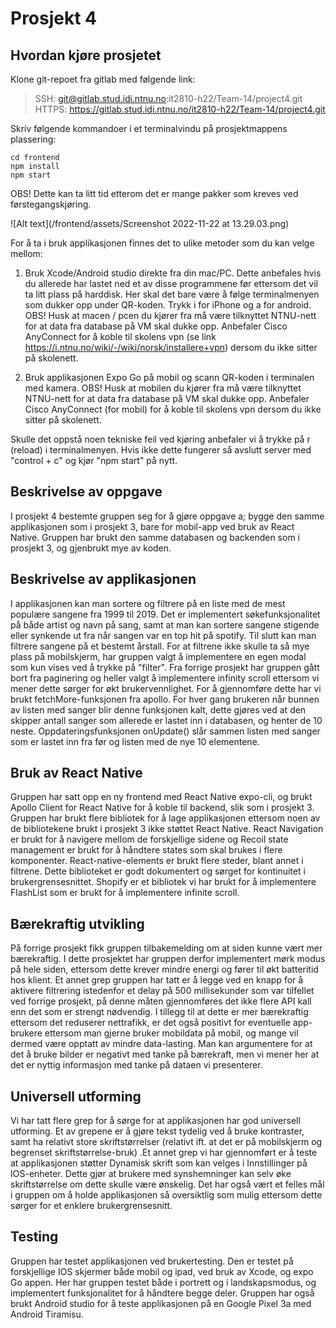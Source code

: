 # Prosjekt 4



## Hvordan kjøre prosjetet

Klone git-repoet fra gitlab med følgende link:
> SSH:      git@gitlab.stud.idi.ntnu.no:it2810-h22/Team-14/project4.git
> HTTPS:    https://gitlab.stud.idi.ntnu.no/it2810-h22/Team-14/project4.git

Skriv følgende kommandoer i et terminalvindu på prosjektmappens plassering:

```
cd frontend
npm install
npm start
```
OBS! Dette kan ta litt tid etterom det er mange pakker som kreves ved førstegangskjøring.

![Alt text](/frontend/assets/Screenshot 2022-11-22 at 13.29.03.png)

For å ta i bruk applikasjonen finnes det to ulike metoder som du kan velge mellom:

1. Bruk Xcode/Android studio direkte fra din mac/PC. Dette anbefales hvis du allerede har lastet ned et av disse programmene før ettersom det vil ta litt plass på harddisk. Her skal det bare være å følge terminalmenyen som dukker opp under QR-koden. Trykk i for iPhone og a for android. OBS! Husk at macen / pcen du kjører fra må være tilknyttet NTNU-nett for at data fra database på VM skal dukke opp. Anbefaler Cisco AnyConnect for å koble til skolens vpn (se link https://i.ntnu.no/wiki/-/wiki/norsk/installere+vpn) dersom du ikke sitter på skolenett.

2. Bruk applikasjonen Expo Go på mobil og scann QR-koden i terminalen med kamera. 
OBS! Husk at mobilen du kjører fra må være tilknyttet NTNU-nett for at data fra database på VM skal dukke opp. Anbefaler Cisco AnyConnect (for mobil) for å koble til skolens vpn dersom du ikke sitter på skolenett.

Skulle det oppstå noen tekniske feil ved kjøring anbefaler vi å trykke på r (reload) i terminalmenyen. Hvis ikke dette fungerer så avslutt server med "control + c" og kjør "npm start" på nytt.

## Beskrivelse av oppgave

I prosjekt 4 bestemte gruppen seg for å gjøre oppgave a; bygge den samme applikasjonen som i prosjekt 3, bare for mobil-app ved bruk av React Native. Gruppen har brukt den samme databasen og backenden som i prosjekt 3, og gjenbrukt mye av koden. 

## Beskrivelse av applikasjonen

I applikasjonen kan man sortere og filtrere på en liste med de mest populære sangene fra 1999 til 2019. Det er implementert søkefunksjonalitet på både artist og navn på sang, samt at man kan sortere sangene stigende eller synkende ut fra når sangen var en top hit på spotify. Til slutt kan man filtrere sangene på et bestemt årstall. For at filtrene ikke skulle ta så mye plass på mobilskjerm, har gruppen valgt å implementere en egen modal som kun vises ved å trykke på "filter". Fra forrige prosjekt har gruppen gått bort fra paginering og heller valgt å implementere infinity scroll ettersom vi mener dette sørger for økt brukervennlighet. For å gjennomføre dette har vi brukt fetchMore-funksjonen fra apollo. For hver gang brukeren når bunnen av listen med sanger blir denne funksjonen kalt, dette gjøres ved at den skipper antall sanger som allerede er lastet inn i databasen, og henter de 10 neste. Oppdateringsfunksjonen onUpdate() slår sammen listen med sanger som er lastet inn fra før og listen med de nye 10 elementene.

## Bruk av React Native

Gruppen har satt opp en ny frontend med React Native expo-cli, og brukt Apollo Client for React Native for å koble til backend, slik som i prosjekt 3. Gruppen har brukt flere bibliotek for å lage applikasjonen ettersom noen av de bibliotekene brukt i prosjekt 3 ikke støttet React Native. React Navigation er brukt for å navigere mellom de forskjellige sidene og Recoil state management er brukt for å håndtere states som skal brukes i flere komponenter. React-native-elements er brukt flere steder, blant annet i filtrene. Dette biblioteket er godt dokumentert og sørget for kontinuitet i brukergrensesnittet. Shopify er et bibliotek vi har brukt for å implementere FlashList som er brukt for å implementere infinite scroll. 

## Bærekraftig utvikling

På forrige prosjekt fikk gruppen tilbakemelding om at siden kunne vært mer bærekraftig. I dette prosjektet har gruppen derfor implementert mørk modus på hele siden, ettersom dette krever mindre energi og fører til økt batteritid hos klient. Et annet grep gruppen har tatt er å legge ved en knapp for å aktivere filtrering istedenfor et delay på 500 millisekunder som var tilfellet ved forrige prosjekt, på denne måten gjennomføres det ikke flere API kall enn det som er strengt nødvendig. I tillegg til at dette er mer bærekraftig ettersom det reduserer nettrafikk, er det også positivt for eventuelle app-brukere ettersom man gjerne bruker mobildata på mobil, og mange vil dermed være opptatt av mindre data-lasting. Man kan argumentere for at det å bruke bilder er negativt med tanke på bærekraft, men vi mener her at det er nyttig informasjon med tanke på dataen vi presenterer.

## Universell utforming

Vi har tatt flere grep for å sørge for at applikasjonen har god universell utforming. Et av grepene er å gjøre tekst tydelig ved å bruke kontraster, samt ha relativt store skriftstørrelser (relativt ift. at det er på mobilskjerm og begrenset skriftstørrelse-bruk) .Et annet grep vi har gjennomført er å teste at applikasjonen støtter Dynamisk skrift som kan velges i Innstillinger på IOS-enheter. Dette gjør at brukere med synshemninger kan selv øke skriftstørrelse om dette skulle være ønskelig. Det har også vært et felles mål i gruppen om å holde applikasjonen så oversiktlig som mulig ettersom dette sørger for et enklere brukergrensesnitt.

## Testing

Gruppen har testet applikasjonen ved brukertesting. Den er testet på forskjellige IOS skjermer både mobil og ipad, ved bruk av Xcode, og expo Go appen. Her har gruppen testet både i portrett og i landskapsmodus, og implementert funksjonalitet for å håndtere begge deler. Gruppen har også brukt Android studio for å teste applikasjonen på en Google Pixel 3a med Android Tiramisu.





